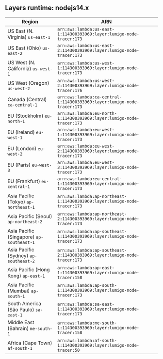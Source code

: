 Layers runtime: nodejs14.x
----
| Region | ARN |
| --- | --- |
|US East (N. Virginia)  `us-east-1`|`arn:aws:lambda:us-east-1:114300393969:layer:lumigo-node-tracer:173`|
|US East (Ohio)  `us-east-2`|`arn:aws:lambda:us-east-2:114300393969:layer:lumigo-node-tracer:173`|
|US West (N. California)  `us-west-1`|`arn:aws:lambda:us-west-1:114300393969:layer:lumigo-node-tracer:173`|
|US West (Oregon)  `us-west-2`|`arn:aws:lambda:us-west-2:114300393969:layer:lumigo-node-tracer:176`|
|Canada (Central)  `ca-central-1`|`arn:aws:lambda:ca-central-1:114300393969:layer:lumigo-node-tracer:173`|
|EU (Stockholm)  `eu-north-1`|`arn:aws:lambda:eu-north-1:114300393969:layer:lumigo-node-tracer:173`|
|EU (Ireland)  `eu-west-1`|`arn:aws:lambda:eu-west-1:114300393969:layer:lumigo-node-tracer:173`|
|EU (London)  `eu-west-2`|`arn:aws:lambda:eu-west-2:114300393969:layer:lumigo-node-tracer:173`|
|EU (Paris)  `eu-west-3`|`arn:aws:lambda:eu-west-3:114300393969:layer:lumigo-node-tracer:173`|
|EU (Frankfurt)  `eu-central-1`|`arn:aws:lambda:eu-central-1:114300393969:layer:lumigo-node-tracer:173`|
|Asia Pacific (Tokyo)  `ap-northeast-1`|`arn:aws:lambda:ap-northeast-1:114300393969:layer:lumigo-node-tracer:173`|
|Asia Pacific (Seoul)  `ap-northeast-2`|`arn:aws:lambda:ap-northeast-2:114300393969:layer:lumigo-node-tracer:173`|
|Asia Pacific (Singapore)  `ap-southeast-1`|`arn:aws:lambda:ap-southeast-1:114300393969:layer:lumigo-node-tracer:173`|
|Asia Pacific (Sydney)  `ap-southeast-2`|`arn:aws:lambda:ap-southeast-2:114300393969:layer:lumigo-node-tracer:173`|
|Asia Pacific (Hong Kong)  `ap-east-1`|`arn:aws:lambda:ap-east-1:114300393969:layer:lumigo-node-tracer:158`|
|Asia Pacific (Mumbai)  `ap-south-1`|`arn:aws:lambda:ap-south-1:114300393969:layer:lumigo-node-tracer:173`|
|South America (São Paulo)  `sa-east-1`|`arn:aws:lambda:sa-east-1:114300393969:layer:lumigo-node-tracer:173`|
|Middle East (Bahrain)  `me-south-1`|`arn:aws:lambda:me-south-1:114300393969:layer:lumigo-node-tracer:158`|
|Africa (Cape Town)  `af-south-1`|`arn:aws:lambda:af-south-1:114300393969:layer:lumigo-node-tracer:50`|
